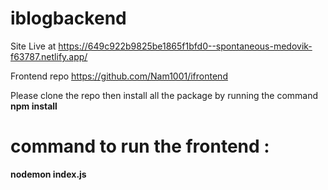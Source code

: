 # iblogbackend
Site Live at https://649c922b9825be1865f1bfd0--spontaneous-medovik-f63787.netlify.app/ 

Frontend repo https://github.com/Nam1001/ifrontend

Please clone the repo then install all the package by running the command **npm install**
# command to run the frontend :
**nodemon index.js**
